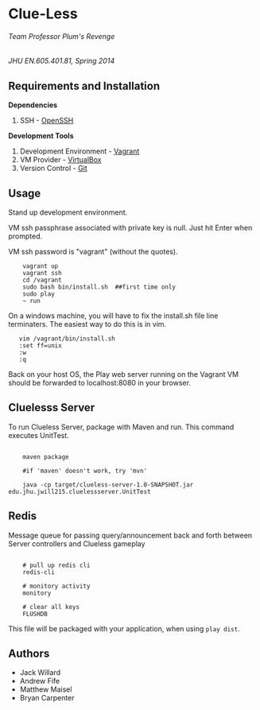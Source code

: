 # Clue-Less
###### Team Professor Plum's Revenge
_JHU EN.605.401.81, Spring 2014_

## Requirements and Installation

**Dependencies**

1. SSH - [OpenSSH](http://sourceforge.net/projects/sshwindows/files/OpenSSH%20for%20Windows%20-%20Release/3.8p1-1%2020040709%20Build/setupssh381-20040709.zip/download)

**Development Tools**

1. Development Environment - [Vagrant](http://www.vagrantup.com/)
2. VM Provider - [VirtualBox](https://www.virtualbox.org/)
3. Version Control - [Git](http://gitscm.com/)

## Usage
Stand up development environment.

VM ssh passphrase associated with private key is null. Just hit Enter when prompted.

VM ssh password is "vagrant" (without the quotes).

```
    vagrant up
    vagrant ssh
    cd /vagrant
    sudo bash bin/install.sh  ##first time only
    sudo play
    ~ run
```

On a windows machine, you will have to fix the install.sh file line terminaters.  The easiest way to do this is in vim.

```
   vim /vagrant/bin/install.sh
   :set ff=unix
   :w
   :q
```

Back on your host OS, the Play web server running on the Vagrant VM should be forwarded to localhost:8080 in your browser.

## Cluelesss Server

To run Clueless Server, package with Maven and run. This command executes UnitTest.

```

    maven package
    
    #if 'maven' doesn't work, try 'mvn'

    java -cp target/clueless-server-1.0-SNAPSHOT.jar edu.jhu.jwill215.cluelessserver.UnitTest

```

## Redis

Message queue for passing query/announcement back and forth between Server controllers and Clueless gameplay

```

    # pull up redis cli
    redis-cli

    # monitory activity
    monitory

    # clear all keys
    FLUSHDB

```


This file will be packaged with your application, when using `play dist`.

## Authors
+ Jack Willard
+ Andrew Fife
+ Matthew Maisel
+ Bryan Carpenter
